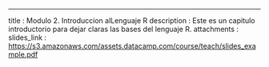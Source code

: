 ---
title       : Modulo 2. Introduccion alLenguaje R
description : Este es un capitulo introductorio para dejar claras las bases del lenguaje R.
attachments :
  slides_link : https://s3.amazonaws.com/assets.datacamp.com/course/teach/slides_example.pdf